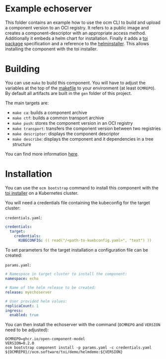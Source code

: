 # Example echoserver

This folder contains an example how to use the ocm CLI to build and upload a component version to an OCI registry. It refers to a public image and creates a component-descriptor with an appropriate access method. Additionally it embeds a helm chart for installation. Finally it adds a [toi package](../../docs/reference/ocm_toi-bootstrapping.md) specification and a reference to the [helminstaller](../helminstaller/README.md). This allows installing the component with the toi installer.

# Building

You can use `make` to build this component. You will have to adjust the variables at the top of the [makefile](Makefile) to your environment (at least `OCMREPO`). By default all artifacts are built in the `gen` folder of this project.

The main targets are:

* `make ca`: builds a component archive
* `make ctf`: builds a common transport archive
* `make push`: stores the component version in an OCI registry
* `make transport`: transfers the component version between two registries
* `make descriptor`: displays the component descriptor
* `make describe`: displays the component and it dependencies in a tree structure

You can find more information [here](../../cmds/helminstaller/README.md).

# Installation

You can use the `ocm bootstrap` command to install this component with the [toi installer](../../docs/reference/ocm_toi-bootstrapping.md) on a Kubernetes cluster.

You will need a credentials file containing the kubeconfig for the target cluster:

`credentials.yaml`:

```yaml
credentials:
  target:
    credentials:
      KUBECONFIG: (( read("/<path-to-kuebconfig.yaml>", "text") ))

```

To set parameters for the target installation a configuration file can be created:

`params.yaml`:

```yaml
# Namespace in target cluster to install the component:
namespace: echo

# Name of the helm release to be created:
release: myechoserver

# User provided helm values:
replicaCount: 1
ingress:
  enabled: true
```

You can then install the echoserver with the command (`OCMREPO` and `VERSION` need to be adjusted):

```shell
OCMREPO=ghcr.io/open-component-model
VERSION=0.2.0
ocm bootstrap component install -p params.yaml -c credentials.yaml ${OCMREPO}//ocm.software/toi/demo/helmdemo:${VERSION}
```
